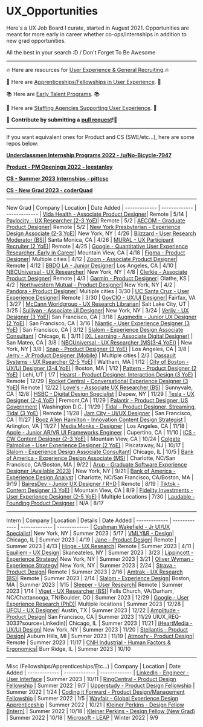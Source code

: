 # UX_Opportunities

Here's a UX Job Board I curate, started in August 2021. Opportunities are meant for more early in career whether co-ops/internships in addition to new grad opportunities. 

All the best in your search :D / Don't Forget To Be Awesome 

---

🔥 Here are resources for [User Experience & General Recruiting](https://www.notion.so/mikedeng/UX-Resources-5f374d563e6a41e98559974486065122).🔥

📖 Here are [Apprenticeships/Fellowships in User Experience](https://docs.google.com/spreadsheets/d/1ejPHgm4oK6bYMvcNmqAoRhh5_os2L1bRzgoKoaOCFCw/edit?usp=sharing). 📖

📚 Here are [Early Talent Programs](https://docs.google.com/spreadsheets/d/1VhhbZFkECqOVmnzWMJ70QBZ7Ljxh-d2d3rC5KAmJZ0E/edit?usp=sharing). 📚 

📙 Here are [Staffing Agencies Supporting User Experience](https://docs.google.com/spreadsheets/d/1bvmvjpw6S2eng2sOblC1ahHOR2IvPua5Vqr8_INZU7I/edit?usp=sharing). 📙

🙏 **Contribute by submitting a** [**pull request**](https://github.com/susam/gitpr#create-pull-request)**!🙏**


---

If you want equivalent ones for Product and CS (SWE/etc...), here are some repos below:

[**Underclassmen Internship Programs 2022 - /u/No-Bicycle-7947**]([https://docs.google.com/spreadsheets/d/15arh2xiWZ9noq_ogtD_IvfXZ-Np8ZnVdaKEbw0_g-Oo/edit#gid=1540676130](https://docs.google.com/spreadsheets/d/e/2PACX-1vSnKUwwEW-efubdQ_RFrrcOFkCiSw8gQ1THkS5sec-CjQvusuOQLHANPc_izk-bSWEB91rT7beAaYBz/pubhtml))

[**Product - PM Openings 2022 - leestanley**](https://github.com/leestanley/pm-openings2022)

[**CS - Summer 2023 Internships - pittcsc**](https://github.com/pittcsc/Summer2023-Internships)

[**CS - New Grad 2023 - coderQuad**](https://github.com/coderQuad/New-Grad-Positions-2023)

---

New Grad
| Company  | Location | Date Added 
| ------------- | ------------- | -------------
| [Vida Health - Associate Product Designer](https://jobs.lever.co/vida/1f98ca66-5e82-44cd-8b49-017a1e19cac3)| Remote | 5/14
| [Paylocity - UX Researcher (2-3 YoE)](https://2000recruiting.paylocity.com/Recruiting/Jobs/Details/18363)| Remote | 5/2
| [AECOM - Graduate Product Designer](https://aecom.jobs/new-york-ny/graduate-product-designer/4C253E4346774C6D813F36281F11337A/job/?vs=1606&utm_source=LinkedIn.com-DE&utm_medium=Social%20Media&utm_campaign=LinkedIn.com)| Remote | 5/2
| [New York Presbyterian - Experience Design Associate (2-3 YoE)](https://careers.nyp.org/job/-/-/19715/47700266896?utm_source=linkedin.com&utm_campaign=nyp&utm_medium=social_media&utm_content=job_posting&ss=paid&source=TMP_linkedin_job_posting&dclid=CITzgb66yP4CFUOhnwod7q0JfQ)| New York, NY | 4/26
| [Blizzard - User Research Moderator (BS)](https://careers.activisionblizzard.com/job/ACCOUSR020396EXTERNAL/User-Research-Moderator?utm_source=linkedin&utm_medium=phenom-feeds)| Santa Monica, CA | 4/26
| [MURAL - UX Participant Recruiter (2 YoE)](https://www.indeed.com/job/ux-participant-recruiter-78ff4a8599806dc0)| Remote | 4/25
| [Google -  Quantitative User Experience Researcher, Early in Career](https://careers.google.com/jobs/results/89661727521546950-quantitative-user-experience-researcher/?src=Online%2FLinkedIn%2Flinkedin_us&utm_campaign=contract&utm_medium=jobposting&utm_source=linkedin)| Mountain View, CA | 4/18
| [Figma -  Product Designer](https://boards.greenhouse.io/figma/jobs/4602963004?gh_src=28109e334us)| Multiple cities | 4/12
| [Zoom - Associate Product Designer](https://zoom.wd5.myworkdayjobs.com/en-US/Zoom/login?redirect=%2Fen-US%2FZoom%2Fjob%2FRemote--%28CA%29---Bay-Area%2FAssociate-Product-Designer_R11447-1%2Fapply%2FautofillWithResume%3Fsource%3Dlinkedin)| Remote | 4/12
| [BBDO LA - Junior Designer](https://www.linkedin.com/jobs/view/3538018133)| Los Angeles, CA | 4/10
| [NBCUniversal - UX Researcher](https://jobs.smartrecruiters.com/NBCUniversal3/743999891605135-ux-researcher)| New York, NY | 4/8
| [Clerkie - Associate Product Designer](https://boards.greenhouse.io/clerkie/jobs/4013063007?gh_src=5427a5737us)| Remote | 4/3
| [Garmin - Product Designer](https://careers.garmin.com/careers-home/jobs/9958?lang=en-us&iss=linkedin)| Olathe, KS | 4/2
| [Northwestern Mutual - Product Designer](https://careers.northwesternmutual.com/corporate-careers/job/product-designer-new-york-ny-corporate-jr-37520/)| New York, NY | 4/2
| [Pandora - Product Designer](https://careers.siriusxm.com/careers/jobs/1077?lang=en-us)| Multiple cities | 3/30
| [UC Santa Cruz - User Experience Designer](https://careerspub.universityofcalifornia.edu/psc/ucsc/EMPLOYEE/HRMS/c/HRS_HRAM.HRS_APP_SCHJOB.GBL?Page=HRS_APP_JBPST&Action=U&FOCUS=Applicant&SiteId=11&JobOpeningId=49788&PostingSeq=1&)| Remote | 3/30
| [GovCIO - UX/UI Designer](https://recruiting.adp.com/srccar/public/RTI.home?r=5000941801106&c=1177615&d=GCIOExternalCareerSite&rb=LINKEDIN#/)| Fairfax, VA | 3/27
| [McCann Worldgroup - UX Research Librarian](https://careers.mccannworldgroup.com/careersmw/JobDetail/UX-Research-Librarian/2249)| Salt Lake City, UT | 3/25
| [Sullivan - Associate UI Designer](https://www.linkedin.com/jobs/view/3511238084)| New York, NY | 3/24
| [Verily - UX Designer (3 YoE)](https://verily.com/careers/job/?job_id=4935559)| San Francisco, CA | 3/18
| [Augmedix - Junior UX Designer (2 YoE)](https://jobs.lever.co/augmedix/8f42605a-b7b0-4635-8eeb-ac06841308a5) | San Francisco, CA | 3/16
| [Niantic - User Experience Designer (3 YoE)](https://boards.greenhouse.io/niantic/jobs/6649912002?source=LinkedIn) | San Francisco, CA | 3/12
| [Slalom - Experience Design Associate Consultant](https://jobs.slalom.com/?nostate=1&tSource=a121R00000NSLLRQA5#/post/a0h1R00000DDuAW) | Chicago, IL | 3/11
| [IXL Learning - Associate Digital Designer)](https://www.ixl.com/company/careers?gh_jid=6654693002&gh_src=e358d0722&gh_src=9ab9c2a12) | San Mateo, CA | 3/8
| [NBCUniversal - UX Researcher (MS(3-4 YoE))](https://jobs.smartrecruiters.com/NBCUniversal3/743999891605135-ux-researcher) | New York, NY | 3/8
| [Snap - Product Designer (3 YoE)](https://wd1.myworkdaysite.com/en-US/recruiting/snapchat/snap/job/Los-Angeles-California/Product-Designer_R0029655-1) | Los Angeles, CA | 3/8
| [Jerry - Jr Product Designer (Mobile)](https://jobs.ashbyhq.com/Jerry/2cbcfd32-34f1-490b-9213-1fe9584f9a19/application?utm_source=nrdvbko4PA) | Multiple cities | 2/3
| [Dassault Systems - UX Rsearcher (2-5 YoE)](https://www.3ds.com/careers/jobs/user-experience-researcher-531364?src=SNS-102) | Waltham, MA | 1/12
| [City of Boston - UX/UI Designer (3-4 YoE)](https://city-boston.icims.com/jobs/23876/ui--ux-designer/job) | Boston, MA | 1/12
| [Pattern - Product Designer (2 YoE)](https://pattern.breezy.hr/p/d3492851d8de-product-designer) | Lehi, UT | 1/7
| [Hearst - Product Designer, Interaction Design (3 YoE)](https://eevd.fa.us6.oraclecloud.com/hcmUI/CandidateExperience/en/sites/CX_11/requisitions/preview/2017531) | Remote | 12/29
| [Rocket Central - Conversational Experience Designer (3 YoE)](https://www.myrocketcareer.com/job-detail-page/16898396/conversational-experience-designer-remote/)| Remote | 12/22
| [Love's - Associate UX Researcher (BS)](https://jobs.loves.com/loves/job/Oklahoma-City-Associate-UX-Researcher-OK-73120/966540100/?from=email&refid=12700015500&utm_source=J2WEmail&source=2&eid=443-202220081020-20843997900&locale=en_US) | Sunnyvale, CA | 12/8
| [HSBC - Digital Design Specialist](https://mycareer.hsbc.com/en_GB/external/PipelineDetail/Digital-Design-Specialist/170632?src=JB-257546) | Depew, NY | 11/29
| [Tesla - UX Designer (2-4 YoE)](https://www.tesla.com/careers/search/job/ux-designer-163609?source=LinkedIn) | Fremont,CA | 11/29
| [Palantir - Product Designer, US Government](https://jobs.lever.co/palantir/dc02f308-bbcc-4163-b4fb-3f68efb2ce24?lever-source%255B%255D=Job%2520Board%3A%2520LinkedIn&lever-origin=applied) | Washington D.C. | 11/29
| [Tidal - Product Designer, Streaming, Tidal (3 YoE)](https://jobs.smartrecruiters.com/Square/743999868091911-product-designer-streaming-tidal) | Remote | 11/28
| [Jam City - UI/UX Designer](https://jobs.lever.co/jamcity/32c25e38-68e7-454b-b251-a6cfc8ff4119?name=LinkedIn&SID=69&lever-source=LinkedInJobs) | San Francisco, CA | 11/27
| [Booz Allen Hamilton - Innovation Content Design Strategist](https://careers.boozallen.com/careers/JobDetail?jobId=70584&source=JB-16500) | Arlington, VA | 11/27
| [Media.Monks - Designer](https://media.monks.com/careers/los-angeles/design/design?gh_src=a9b949034us) | Los Angeles, CA | 11/18
| [Apple - Junior AR/VR UI Frameworks Engineer](https://jobs.apple.com/en-us/details/200442637/junior-ar-vr-ui-frameworks-engineer) | Cupertino, CA | 11/10
| [ICS - CW Content Designer (2-3 YoE)](https://www.infinity-cs.com/jobs/information-technology-jobs/22-06301/CA?rx_campaign=Linkedin1&rx_group=136265&rx_job=22-06301&rx_medium=post&rx_r=none&rx_source=Linkedin&rx_ts=20221005T060408Z&source=linkedin&source=LinkedIn&rx_viewer=2108a4be0dbc11eca5c6990e603b9393ebce9034ba224bfc9599373f60f957b7) | Mountain View, CA | 10/24
| [Colgate Palmolive - User Experience Designer (2 YoE)](https://jobs.colgate.com/job/Piscataway-User-Experience-Designer-NJ/947970400/?feedId=173900) | Piscataway, NJ | 10/17
| [Slalom - Experience Design Associate Consultant](https://jobs.slalom.com/?nostate=1&tSource=a121R00000NSLLRQA5#/post/a0h1R00000DDuAW)| Chicago, IL | 10/5
| [Bank of America - Experience Design Associate (MS)](https://bankcampuscareers.tal.net/vx/lang-en-GB/mobile-0/brand-4/xf-007698844848/candidate/so/pm/1/pl/1/opp/9119-Experience-Design-Associate-Program-2023/en-GB) | Charlotte, NC/San Francisco, CA/Boston, MA | 9/22
| [Arup - Graduate Software Experience Designer (Available 2023)](https://jobs.arup.com/jobs/graduate-software-experience-designer-available-2023-13299) | New York, NY | 9/21
| [Bank of America - Experience Design Analyst](https://bankcampuscareers.tal.net/vx/lang-en-GB/mobile-0/brand-4/xf-984e146c0e58/candidate/so/pm/1/pl/1/opp/9118-Experience-Design-Analyst-Program-2023/en-GB) | Charlotte, NC/San Francisco, CA/Boston, MA | 9/19
| [BairesDev - Junior UX Designer / R+D](https://applicants.bairesdev.com/job/66/176860/apply?utm_source=websitebairesdev&utm_medium=erp&utm_campaign=erp_links) | Remote | 8/19
| [Tiktok - Content Designer (3 YoE)](https://careers.tiktok.com/position/7128087553954285854/detail?spread=5MWH5CQ) | Mountain View, CA | 8/9
| [Fidelity Investments - User Experience Designer (2-5 YoE)](https://jobs.fidelity.com/job-details/15933407/user-experience-designer/) | Multiple Locations | 7/30
| [Laudable - Founding Product Designer](https://airtable.com/shrpmgaEM0uyPHwaU) | N/A | 8/17

---

Intern
| Company  | Location | Details | Date Added
| ------------- | ------------- | ------------- | -------------
| [Cushman Wakefield - Jr UI/UX Specialist](https://careers.cushmanwakefield.com/global/en/job/CUWAGLOBALR191141ENGLOBALEXTERNAL/Jr-UI%7CUX-Specialist-Intern?utm_source=linkedin&utm_medium=phenom-feeds)| New York, NY | Summer 2023 | 5/17
| [VMLY&R - Design](https://jobs.jobvite.com/careers/vmlyrcommerce/job/oYNYmfwP?__jvst=Job%20Board&__jvsd=Indeed)| Chicago, IL | Summer 2023 | 4/19
| [Jane - Product Design](https://jobs.lever.co/jane/1218c92f-9329-4b80-9fe8-8b1f08e15e0d)| Remote | Summer 2023 | 4/13
| [Hinge - UX Research](https://jobs.lever.co/matchgroup/01af8318-b718-4892-a134-7014dac92287/apply)| Remote | Summer 2023 | 4/11
| [Equiliem - UX Design](https://portal.equiliem.com/portal/?a=vejdnwjr36p6v7ne68sh98ue6ff9cr01dc8938pt87zmt8ftk7eqskzxqd17tk9y&jobid=19290349#/jobs/19290349?compid=0&SearchString=&StatesString=&id=19290349&source=linkedin.com)| Skaneateles, NY | Summer 2023 | 3/23
| [Lippincott - Experience Strategy](https://mmc.wd1.myworkdayjobs.com/MMC/job/New-York---499-Park/Summer-Intern--Experience-Strategy_R_224126-1?source=Linkedin)| New York, NY | Summer 2023 | 3/21
| [Oliver Wyman - Experience Strategy](https://careers.marshmclennan.com/global/en/job/R_224126/Summer-Intern-Experience-Strategy?utm_source=linkedin&utm_medium=phenom-feeds&source=LinkedIn_Slots)| New York, NY | Summer 2023 | 2/24
| [Strava - Product Design](https://boards.greenhouse.io/strava/jobs/4873234)| Remote | Summer 2023 | 2/16
| [Amtrak - UX Research (BS)](https://careers.amtrak.com/job/Summer-2023-UX-Research-Intern-90353315-NA/992512000/?utm_source=linkedin)| Remote | Summer 2023 | 2/14
| [Slalom - Experience Design](https://jobs.slalom.com//#/post/a0h1R00000DE1BZQA1)| Boston, MA | Summer 2023 | 1/15
| [Sleeper - User Research](https://jobs.ashbyhq.com/sleeper/310d3940-d4c4-4747-a3b6-3a094b0744e5/application?utm_source=wMAA2KEr92)| Remote | Summer 2023 | 1/14
| [Viget - UX Researcher (BS)](https://www.viget.com/internships/ux-researcher-intern/)| Falls Church, VA/Durham, NC/Chattanooga, TN/Boulder, CO | Summer 2023 | 12/29
| [Google - User Experience Research (PhD)](https://www.google.com/about/careers/applications/apply?jobId=CiUAL2FckQJ_bJvhjz38JtLtnpHKemELFDvmqiEMVftmBdkXwmpxEjoA85OaoMPgNf0ET6kwTyCoOMFj6R-TvbWqZj2PNkYNU9lo-oauKietkYAXlGB61zuWsikHVua1gtCU_V2&jobTitle=User+Experience+Research+Intern&loc=US&_ga=2.19023420.560972652.1672287240-590975223.1672287240)| Multiple locations | Summer 2023 | 12/28
| [UFCU - UX Designer](https://recruiting.ultipro.com/UNI1053/JobBoard/9b1b7eec-8714-d785-6d27-8ee3d0405521/OpportunityDetail?opportunityId=2d81a953-dcc2-4282-b2ca-ec139ed72401&utm_source=LINKEDIN)| Austin, TX | Summer 2023 | 12/22
| [Amplitude - Product Design](https://app.ripplematch.com/job/amplitude/260fe959/?tl=9dc9e25c&from_page=tracking_link)| San Francisco, CA | Summer 2023 | 11/29
UIUX_REQ-3033?source=Linkedin)| Chicago, IL | Summer 2023 | 11/21
| [iHeartMedia - UX/UI Design](https://iheartmedia.wd5.myworkdayjobs.com/External_iHM/login?redirect=%2FExternal_iHM%2Fjob%2FVirtual-TX%2FUX-UI-Intern_Req30204%2Fapply)| New York, NY | Summer 2023 | 11/20
| [Stellantis - Product Design](https://recruiting.adp.com/srccar/public/RTI.home?r=10000773585000&c=2183219&d=ExternalCareerSite&rb=???#/)| Auburn Hills, MI | Summer 2023 | 11/19
| [Atmosfy - Product Design](https://forms.monday.com/forms/33ffaabe0b02128d671ad3b870bbe328?r=use1)| Remote | Summer 2023 | 11/17
| [CNH Industrial - Human Factors & Ergonomics](https://careers-cnhind.icims.com/jobs/22352/human-factors-%26-ergonomics-co-op/job?mobile=false&width=1355&height=500&bga=true&needsRedirect=false&jan1offset=-300&jun1offset=-240)| Burr Ridge, IL | Summer 2023 | 10/10

---

Misc (Fellowships/Apprenticeships/Etc...)
| Company  | Location | Date Added
| ------------- | ------------- | ------------- 
| [LinkedIn - Engineer - User Interface](https://www.linkedin.com/jobs/view/3298970475) | Summer 2023 | 10/11
| [RingCentral - Product Design Fellowship](https://ringcentral.wd1.myworkdayjobs.com/en-US/RingCentral_Careers/details/Product-Designer-Fellow_R065782) | Summer 2022 | 9/7
| [Upperstudy - Product Design Fellowship](https://docs.google.com/forms/d/e/1FAIpQLSd3U6nZu0ru_juQ6XySoavn3d5qVgO5WkwSMGuYsBKxwevt0A/viewform) | Summer 2022 | 1/24
| [Coding it Forward - Product Design/Management Fellowship](https://www.codingitforward.com/summer-fellowships?utm_source=rsvp) | Summer 2022 | 1/5
| [Wayfair - Global Experience Design Apprenticeship](https://apprenticareers.org/) | Summer 2022 | 10/21
| [Kleiner Perkins - Design Fellow (Intern)](https://boards.greenhouse.io/2022fellows/jobs/5577846002) | Summer 2022 | 10/18
| [Kleiner Perkins - Design Fellow (New Grad)](https://boards.greenhouse.io/2022fellows/jobs/5596540002) | Summer 2022 | 10/18
| [Microsoft - LEAP](https://www.microsoft.com/en-us/leap/application-process/) | Winter 2022 | 9/9
